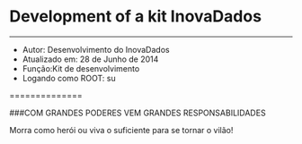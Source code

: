 Development of a kit InovaDados
===========
------------------------------------------
- Autor: Desenvolvimento do InovaDados
- Atualizado em: 28 de Junho de 2014
- Função:Kit de desenvolvimento
- Logando como ROOT: su

==============

###COM GRANDES PODERES VEM GRANDES RESPONSABILIDADES

Morra como herói ou viva o suficiente para se tornar o vilão!
